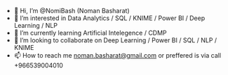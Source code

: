 - 👋 Hi, I’m @NomiBash (Noman Basharat)
- 👀 I’m interested in Data Analytics / SQL / KNIME / Power BI / Deep Learning / NLP 
- 🌱 I’m currently learning Artificial Intelegence / CDMP
- 💞️ I’m looking to collaborate on Deep Learning / Power BI / SQL / NLP / KNIME
- 📫 How to reach me noman.basharat@gmail.com or preffered is via call +966539004010

<!---
NomiBash/NomiBash is a ✨ special ✨ repository because its `README.md` (this file) appears on your GitHub profile.
You can click the Preview link to take a look at your changes.
--->
